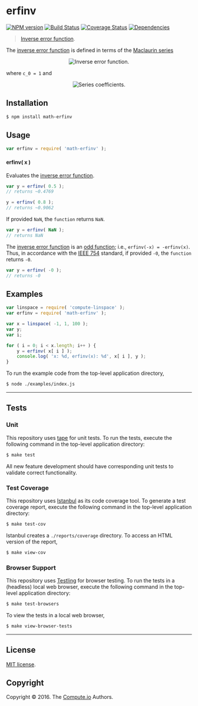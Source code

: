 erfinv
===
[![NPM version][npm-image]][npm-url] [![Build Status][build-image]][build-url] [![Coverage Status][coverage-image]][coverage-url] [![Dependencies][dependencies-image]][dependencies-url]

> [Inverse error function][inverse-error-function].

The [inverse error function][inverse-error-function] is defined in terms of the [Maclaurin series][maclaurin-series]

<div class="equation" align="center" data-raw-text="\operatorname{erf}^{-1}(z)=\sum_{k=0}^\infty\frac{c_k}{2k+1}\left (\frac{\sqrt{\pi}}{2}z\right )^{2k+1}" data-equation="eq:inverse_error_function">
	<img src="https://cdn.rawgit.com/math-io/erfinv/dd3ce09504344b2962b862113499264338eea150/docs/img/erfinv.svg" alt="Inverse error function.">
	<br>
</div>

where `c_0 = 1` and 

<div class="equation" align="center" data-raw-text="c_k=\sum_{m=0}^{k-1}\frac{c_m c_{k-1-m}}{(m+1)(2m+1)} = \left\{1,1,\frac{7}{6},\frac{127}{90},\frac{4369}{2520},\frac{34807}{16200},\ldots\right\}" data-equation="eq:inverse_error_function_series_coefficients">
	<img src="https://cdn.rawgit.com/math-io/erfinv/dd3ce09504344b2962b862113499264338eea150/docs/img/coefficients.svg" alt="Series coefficients.">
	<br>
</div>


## Installation

``` bash
$ npm install math-erfinv
```


## Usage

``` javascript
var erfinv = require( 'math-erfinv' );
```

#### erfinv( x )

Evaluates the [inverse error function][inverse-error-function].

``` javascript
var y = erfinv( 0.5 );
// returns ~0.4769

y = erfinv( 0.8 );
// returns ~0.9062
```

If provided `NaN`, the `function` returns `NaN`.

``` javascript
var y = erfinv( NaN );
// returns NaN
```

The [inverse error function][inverse-error-function] is an [odd function][odd-function]; i.e., `erfinv(-x) = -erfinv(x)`. Thus, in accordance with the [IEEE 754][ieee754] standard, if provided `-0`, the `function` returns `-0`.

``` javascript
var y = erfinv( -0 );
// returns -0
```


## Examples

``` javascript
var linspace = require( 'compute-linspace' );
var erfinv = require( 'math-erfinv' );

var x = linspace( -1, 1, 100 );
var y;
var i;

for ( i = 0; i < x.length; i++ ) {
	y = erfinv( x[ i ] );
	console.log( 'x: %d, erfinv(x): %d', x[ i ], y );
}
```

To run the example code from the top-level application directory,

``` bash
$ node ./examples/index.js
```


---
## Tests

### Unit

This repository uses [tape][tape] for unit tests. To run the tests, execute the following command in the top-level application directory:

``` bash
$ make test
```

All new feature development should have corresponding unit tests to validate correct functionality.


### Test Coverage

This repository uses [Istanbul][istanbul] as its code coverage tool. To generate a test coverage report, execute the following command in the top-level application directory:

``` bash
$ make test-cov
```

Istanbul creates a `./reports/coverage` directory. To access an HTML version of the report,

``` bash
$ make view-cov
```


### Browser Support

This repository uses [Testling][testling] for browser testing. To run the tests in a (headless) local web browser, execute the following command in the top-level application directory:

``` bash
$ make test-browsers
```

To view the tests in a local web browser,

``` bash
$ make view-browser-tests
```

<!-- [![browser support][browsers-image]][browsers-url] -->


---
## License

[MIT license](http://opensource.org/licenses/MIT).


## Copyright

Copyright &copy; 2016. The [Compute.io][compute-io] Authors.


[npm-image]: http://img.shields.io/npm/v/math-erfinv.svg
[npm-url]: https://npmjs.org/package/math-erfinv

[build-image]: http://img.shields.io/travis/math-io/erfinv/master.svg
[build-url]: https://travis-ci.org/math-io/erfinv

[coverage-image]: https://img.shields.io/codecov/c/github/math-io/erfinv/master.svg
[coverage-url]: https://codecov.io/github/math-io/erfinv?branch=master

[dependencies-image]: http://img.shields.io/david/math-io/erfinv.svg
[dependencies-url]: https://david-dm.org/math-io/erfinv

[dev-dependencies-image]: http://img.shields.io/david/dev/math-io/erfinv.svg
[dev-dependencies-url]: https://david-dm.org/dev/math-io/erfinv

[github-issues-image]: http://img.shields.io/github/issues/math-io/erfinv.svg
[github-issues-url]: https://github.com/math-io/erfinv/issues

[tape]: https://github.com/substack/tape
[istanbul]: https://github.com/gotwarlost/istanbul
[testling]: https://ci.testling.com

[compute-io]: https://github.com/compute-io/
[inverse-error-function]: https://en.wikipedia.org/wiki/Error_function#Inverse_functions
[maclaurin-series]: http://mathworld.wolfram.com/MaclaurinSeries.html
[odd-function]: https://en.wikipedia.org/wiki/Even_and_odd_functions
[ieee754]: https://en.wikipedia.org/wiki/IEEE_754-1985